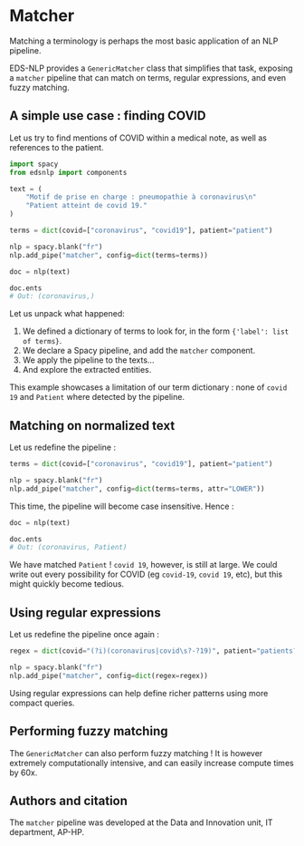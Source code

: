 # Matcher

Matching a terminology is perhaps the most basic application of an NLP pipeline.

EDS-NLP provides a `GenericMatcher` class that simplifies that task, exposing a `matcher` pipeline
that can match on terms, regular expressions, and even fuzzy matching.

## A simple use case : finding COVID

Let us try to find mentions of COVID within a medical note, as well as references to the patient.

```python
import spacy
from edsnlp import components

text = (
    "Motif de prise en charge : pneumopathie à coronavirus\n"
    "Patient atteint de covid 19."
)

terms = dict(covid=["coronavirus", "covid19"], patient="patient")

nlp = spacy.blank("fr")
nlp.add_pipe("matcher", config=dict(terms=terms))

doc = nlp(text)

doc.ents
# Out: (coronavirus,)
```

Let us unpack what happened:

1. We defined a dictionary of terms to look for, in the form `{'label': list of terms}`.
2. We declare a Spacy pipeline, and add the `matcher` component.
3. We apply the pipeline to the texts...
4. And explore the extracted entities.

This example showcases a limitation of our term dictionary : none of `covid 19` and `Patient` where detected by
the pipeline.

## Matching on normalized text

Let us redefine the pipeline :

```python
terms = dict(covid=["coronavirus", "covid19"], patient="patient")

nlp = spacy.blank("fr")
nlp.add_pipe("matcher", config=dict(terms=terms, attr="LOWER"))
```

This time, the pipeline will become case insensitive. Hence :

```python
doc = nlp(text)

doc.ents
# Out: (coronavirus, Patient)
```

We have matched `Patient` ! `covid 19`, however, is still at large. We could write out every
possibility for COVID (eg `covid-19`, `covid 19`, etc), but this might quickly become tedious.

## Using regular expressions

Let us redefine the pipeline once again :

```python
regex = dict(covid="(?i)(coronavirus|covid\s?-?19)", patient="patients?")

nlp = spacy.blank("fr")
nlp.add_pipe("matcher", config=dict(regex=regex))
```

Using regular expressions can help define richer patterns using more compact queries.

## Performing fuzzy matching

The `GenericMatcher` can also perform fuzzy matching ! It is however extremely computationally intensive,
and can easily increase compute times by 60x.

## Authors and citation

The `matcher` pipeline was developed at the Data and Innovation unit, IT department, AP-HP.
